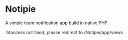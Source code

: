 # Notipie
A simple team notification app build in native PHP


.htaccess not fixed, please redirect to /Notipie/app/views
